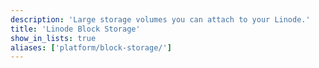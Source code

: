 ```yaml
---
description: 'Large storage volumes you can attach to your Linode.'
title: 'Linode Block Storage'
show_in_lists: true
aliases: ['platform/block-storage/']
---
```

